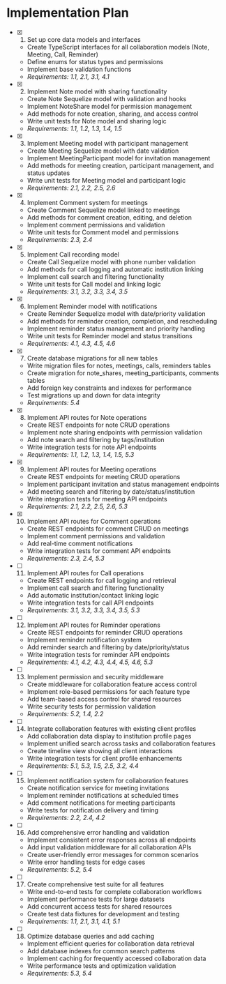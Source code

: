 # Implementation Plan

- [x] 1. Set up core data models and interfaces

  - Create TypeScript interfaces for all collaboration models (Note, Meeting, Call, Reminder)
  - Define enums for status types and permissions
  - Implement base validation functions
  - _Requirements: 1.1, 2.1, 3.1, 4.1_

- [x] 2. Implement Note model with sharing functionality

  - Create Note Sequelize model with validation and hooks
  - Implement NoteShare model for permission management
  - Add methods for note creation, sharing, and access control
  - Write unit tests for Note model and sharing logic
  - _Requirements: 1.1, 1.2, 1.3, 1.4, 1.5_

- [x] 3. Implement Meeting model with participant management

  - Create Meeting Sequelize model with date validation
  - Implement MeetingParticipant model for invitation management
  - Add methods for meeting creation, participant management, and status updates
  - Write unit tests for Meeting model and participant logic
  - _Requirements: 2.1, 2.2, 2.5, 2.6_

- [x] 4. Implement Comment system for meetings

  - Create Comment Sequelize model linked to meetings
  - Add methods for comment creation, editing, and deletion
  - Implement comment permissions and validation
  - Write unit tests for Comment model and permissions
  - _Requirements: 2.3, 2.4_

- [x] 5. Implement Call recording model

  - Create Call Sequelize model with phone number validation
  - Add methods for call logging and automatic institution linking
  - Implement call search and filtering functionality
  - Write unit tests for Call model and linking logic
  - _Requirements: 3.1, 3.2, 3.3, 3.4, 3.5_

- [x] 6. Implement Reminder model with notifications

  - Create Reminder Sequelize model with date/priority validation
  - Add methods for reminder creation, completion, and rescheduling
  - Implement reminder status management and priority handling
  - Write unit tests for Reminder model and status transitions
  - _Requirements: 4.1, 4.3, 4.5, 4.6_

- [x] 7. Create database migrations for all new tables

  - Write migration files for notes, meetings, calls, reminders tables
  - Create migration for note_shares, meeting_participants, comments tables
  - Add foreign key constraints and indexes for performance
  - Test migrations up and down for data integrity
  - _Requirements: 5.4_

- [x] 8. Implement API routes for Note operations

  - Create REST endpoints for note CRUD operations
  - Implement note sharing endpoints with permission validation
  - Add note search and filtering by tags/institution
  - Write integration tests for note API endpoints
  - _Requirements: 1.1, 1.2, 1.3, 1.4, 1.5, 5.3_

- [x] 9. Implement API routes for Meeting operations

  - Create REST endpoints for meeting CRUD operations
  - Implement participant invitation and status management endpoints
  - Add meeting search and filtering by date/status/institution
  - Write integration tests for meeting API endpoints
  - _Requirements: 2.1, 2.2, 2.5, 2.6, 5.3_

- [x] 10. Implement API routes for Comment operations

  - Create REST endpoints for comment CRUD on meetings
  - Implement comment permissions and validation
  - Add real-time comment notifications
  - Write integration tests for comment API endpoints
  - _Requirements: 2.3, 2.4, 5.3_

- [ ] 11. Implement API routes for Call operations

  - Create REST endpoints for call logging and retrieval
  - Implement call search and filtering functionality
  - Add automatic institution/contact linking logic
  - Write integration tests for call API endpoints
  - _Requirements: 3.1, 3.2, 3.3, 3.4, 3.5, 5.3_

- [ ] 12. Implement API routes for Reminder operations

  - Create REST endpoints for reminder CRUD operations
  - Implement reminder notification system
  - Add reminder search and filtering by date/priority/status
  - Write integration tests for reminder API endpoints
  - _Requirements: 4.1, 4.2, 4.3, 4.4, 4.5, 4.6, 5.3_

- [ ] 13. Implement permission and security middleware

  - Create middleware for collaboration feature access control
  - Implement role-based permissions for each feature type
  - Add team-based access control for shared resources
  - Write security tests for permission validation
  - _Requirements: 5.2, 1.4, 2.2_

- [ ] 14. Integrate collaboration features with existing client profiles

  - Add collaboration data display to institution profile pages
  - Implement unified search across tasks and collaboration features
  - Create timeline view showing all client interactions
  - Write integration tests for client profile enhancements
  - _Requirements: 5.1, 5.3, 1.5, 2.5, 3.2, 4.4_

- [ ] 15. Implement notification system for collaboration features

  - Create notification service for meeting invitations
  - Implement reminder notifications at scheduled times
  - Add comment notifications for meeting participants
  - Write tests for notification delivery and timing
  - _Requirements: 2.2, 2.4, 4.2_

- [ ] 16. Add comprehensive error handling and validation

  - Implement consistent error responses across all endpoints
  - Add input validation middleware for all collaboration APIs
  - Create user-friendly error messages for common scenarios
  - Write error handling tests for edge cases
  - _Requirements: 5.2, 5.4_

- [ ] 17. Create comprehensive test suite for all features

  - Write end-to-end tests for complete collaboration workflows
  - Implement performance tests for large datasets
  - Add concurrent access tests for shared resources
  - Create test data fixtures for development and testing
  - _Requirements: 1.1, 2.1, 3.1, 4.1, 5.1_

- [ ] 18. Optimize database queries and add caching
  - Implement efficient queries for collaboration data retrieval
  - Add database indexes for common search patterns
  - Implement caching for frequently accessed collaboration data
  - Write performance tests and optimization validation
  - _Requirements: 5.3, 5.4_
